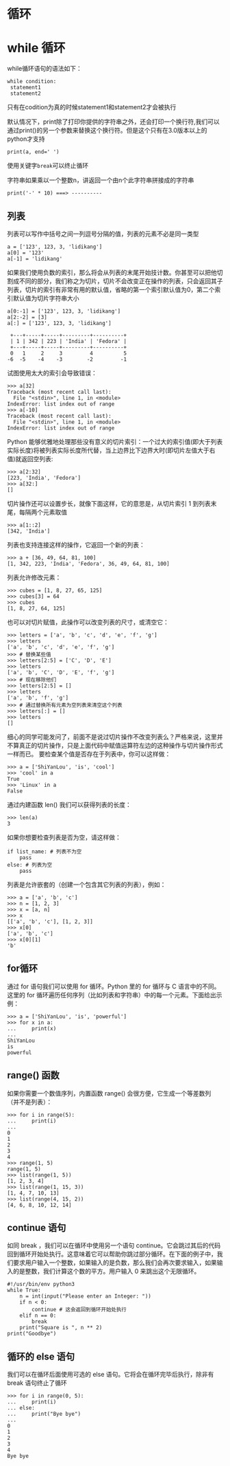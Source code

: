 # 循环
# while 循环
while循环语句的语法如下：
```
while condition:
 statement1
 statement2
```
只有在codition为真的时候statement1和statement2才会被执行

默认情况下，print除了打印你提供的字符串之外，还会打印一个换行符,我们可以通过print()的另一个参数来替换这个换行符。但是这个只有在3.0版本以上的python才支持
```
print(a, end=' ')
```
使用关键字`break`可以终止循环

字符串如果乘以一个整数n，讲返回一个由n个此字符串拼接成的字符串
```
print('-' * 10) ===> ----------
```

## 列表
列表可以写作中括号之间一列逗号分隔的值，列表的元素不必是同一类型
```
a = ['123', 123, 3, 'lidikang']
a[0] = '123'
a[-1] = 'lidikang'
```
如果我们使用负数的索引，那么将会从列表的末尾开始技计数。你甚至可以把他切割成不同的部分，我们称之为切片，切片不会改变正在操作的列表，只会返回其子列表，切片的索引有非常有用的默认值，省略的第一个索引默认值为0，第二个索引默认值为切片字符串大小
```
a[0:-1] = ['123', 123, 3, 'lidikang']
a[2:-2] = [3]
a[:] = ['123', 123, 3, 'lidikang']

 +---+-----+-----+---------+----------+
 | 1 | 342 | 223 | 'India' | 'Fedora' |
 +---+-----+-----+---------+----------+
 0   1     2     3         4          5
-6  -5    -4    -3        -2         -1
```
试图使用太大的索引会导致错误：

```
>>> a[32]
Traceback (most recent call last):
  File "<stdin>", line 1, in <module>
IndexError: list index out of range
>>> a[-10]
Traceback (most recent call last):
  File "<stdin>", line 1, in <module>
IndexError: list index out of range
```
Python 能够优雅地处理那些没有意义的切片索引：一个过大的索引值(即大于列表实际长度)将被列表实际长度所代替，当上边界比下边界大时(即切片左值大于右值)就返回空列表:

```
>>> a[2:32]
[223, 'India', 'Fedora']
>>> a[32:]
[]
```
切片操作还可以设置步长，就像下面这样，它的意思是，从切片索引 1 到列表末尾，每隔两个元素取值
```
>>> a[1::2]
[342, 'India']
```
列表也支持连接这样的操作，它返回一个新的列表：
```
>>> a + [36, 49, 64, 81, 100]
[1, 342, 223, 'India', 'Fedora', 36, 49, 64, 81, 100]
```
列表允许修改元素：
```
>>> cubes = [1, 8, 27, 65, 125]
>>> cubes[3] = 64
>>> cubes
[1, 8, 27, 64, 125]
```
也可以对切片赋值，此操作可以改变列表的尺寸，或清空它：
```
>>> letters = ['a', 'b', 'c', 'd', 'e', 'f', 'g']
>>> letters
['a', 'b', 'c', 'd', 'e', 'f', 'g']
>>> # 替换某些值
>>> letters[2:5] = ['C', 'D', 'E']
>>> letters
['a', 'b', 'C', 'D', 'E', 'f', 'g']
>>> # 现在移除他们
>>> letters[2:5] = []
>>> letters
['a', 'b', 'f', 'g']
>>> # 通过替换所有元素为空列表来清空这个列表
>>> letters[:] = []
>>> letters
[]
```
细心的同学可能发问了，前面不是说过切片操作不改变列表么？严格来说，这里并不算真正的切片操作，只是上面代码中赋值运算符左边的这种操作与切片操作形式一样而已。
要检查某个值是否存在于列表中，你可以这样做：
```
>>> a = ['ShiYanLou', 'is', 'cool']
>>> 'cool' in a
True
>>> 'Linux' in a
False
```
通过内建函数 len() 我们可以获得列表的长度：
```
>>> len(a)
3
```
如果你想要检查列表是否为空，请这样做：
```
if list_name: # 列表不为空
    pass
else: # 列表为空
    pass
```
列表是允许嵌套的（创建一个包含其它列表的列表），例如：
```
>>> a = ['a', 'b', 'c']
>>> n = [1, 2, 3]
>>> x = [a, n]
>>> x
[['a', 'b', 'c'], [1, 2, 3]]
>>> x[0]
['a', 'b', 'c']
>>> x[0][1]
'b'
```
## for循环
通过 for 语句我们可以使用 for 循环。Python 里的 for 循环与 C 语言中的不同。这里的 for 循环遍历任何序列（比如列表和字符串）中的每一个元素。下面给出示例：
```
>>> a = ['ShiYanLou', 'is', 'powerful']
>>> for x in a:
...     print(x)
...
ShiYanLou
is
powerful
```
##  range() 函数
如果你需要一个数值序列，内置函数 range() 会很方便，它生成一个等差数列（并不是列表）：
```
>>> for i in range(5):
...     print(i)
...
0
1
2
3
4
>>> range(1, 5)      
range(1, 5)
>>> list(range(1, 5))
[1, 2, 3, 4]
>>> list(range(1, 15, 3))
[1, 4, 7, 10, 13]
>>> list(range(4, 15, 2))
[4, 6, 8, 10, 12, 14]
```
## continue 语句
如同 break ，我们可以在循环中使用另一个语句 continue。它会跳过其后的代码回到循环开始处执行。这意味着它可以帮助你跳过部分循环。在下面的例子中，我们要求用户输入一个整数，如果输入的是负数，那么我们会再次要求输入，如果输入的是整数，我们计算这个数的平方。用户输入 0 来跳出这个无限循环。
```
#!/usr/bin/env python3
while True:
    n = int(input("Please enter an Integer: "))
    if n < 0:
        continue # 这会返回到循环开始处执行
    elif n == 0:
        break
    print("Square is ", n ** 2)
print("Goodbye")
```
## 循环的 else 语句
我们可以在循环后面使用可选的 else 语句。它将会在循环完毕后执行，除非有 break 语句终止了循环
```
>>> for i in range(0, 5):
...     print(i)
... else:
...     print("Bye bye")
...
0
1
2
3
4
Bye bye
```